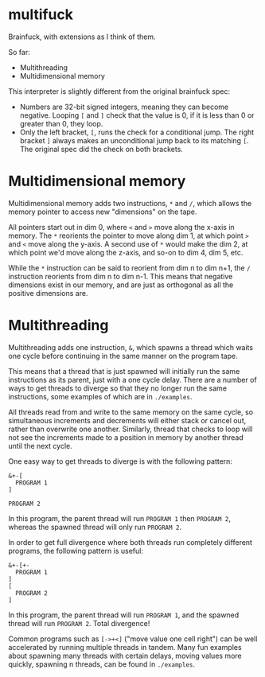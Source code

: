 # multifuck

Brainfuck, with extensions as I think of them.

So far:

- Multithreading
- Multidimensional memory

This interpreter is slightly different from the original brainfuck spec:

- Numbers are 32-bit signed integers, meaning they can become negative. Looping
  `[` and `]` check that the value is 0, if it is less than 0 or greater than
  0, they loop.
- Only the left bracket, `[`, runs the check for a conditional jump. The right
  bracket `]` always makes an unconditional jump back to its matching `[`. The
  original spec did the check on both brackets.

# Multidimensional memory

Multidimensional memory adds two instructions, `*` and `/`, which allows the
memory pointer to access new "dimensions" on the tape.

All pointers start out in dim 0, where `<` and `>` move along the x-axis in
memory. The `*` reorients the pointer to move along dim 1, at which point `>`
and `<` move along the y-axis. A second use of `*` would make the dim 2, at
which point we'd move along the z-axis, and so-on to dim 4, dim 5, etc.

While the `*` instruction can be said to reorient from dim n to dim n+1, the
`/` instruction reorients from dim n to dim n-1. This means that negative
dimensions exist in our memory, and are just as orthogonal as all the positive
dimensions are.

# Multithreading

Multithreading adds one instruction, `&`, which spawns a thread which waits one
cycle before continuing in the same manner on the program tape.

This means that a thread that is just spawned will initially run the same
instructions as its parent, just with a one cycle delay. There are a number of
ways to get threads to diverge so that they no longer run the same
instructions, some examples of which are in `./examples`.

All threads read from and write to the same memory on the same cycle, so
simultaneous increments and decrements will either stack or cancel out, rather
than overwrite one another. Similarly, thread that checks to loop will not see
the increments made to a position in memory by another thread until the next
cycle.

One easy way to get threads to diverge is with the following pattern:

```
&+-[
  PROGRAM 1
]

PROGRAM 2
```

In this program, the parent thread will run `PROGRAM 1` then `PROGRAM 2`,
whereas the spawned thread will only run `PROGRAM 2`.

In order to get full divergence where both threads run completely different
programs, the following pattern is useful:

```
&+-[+-
  PROGRAM 1
]
[
  PROGRAM 2
]
```

In this program, the parent thread will run `PROGRAM 1`, and the spawned thread
will run `PROGRAM 2`. Total divergence!

Common programs such as `[->+<]` ("move value one cell right") can be well
accelerated by running multiple threads in tandem. Many fun examples about
spawning many threads with certain delays, moving values more quickly, spawning
n threads, can be found in `./examples`.
